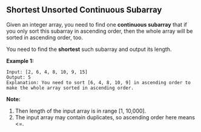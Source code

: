 ## Shortest Unsorted Continuous Subarray

Given an integer array, you need to find one **continuous subarray** that if you only sort this subarray in ascending order, then the whole array will be sorted in ascending order, too.

You need to find the **shortest** such subarray and output its length.

**Example 1:**
```
Input: [2, 6, 4, 8, 10, 9, 15]
Output: 5
Explanation: You need to sort [6, 4, 8, 10, 9] in ascending order to make the whole array sorted in ascending order.
```

**Note:**  
1. Then length of the input array is in range [1, 10,000].
2. The input array may contain duplicates, so ascending order here means <=.
